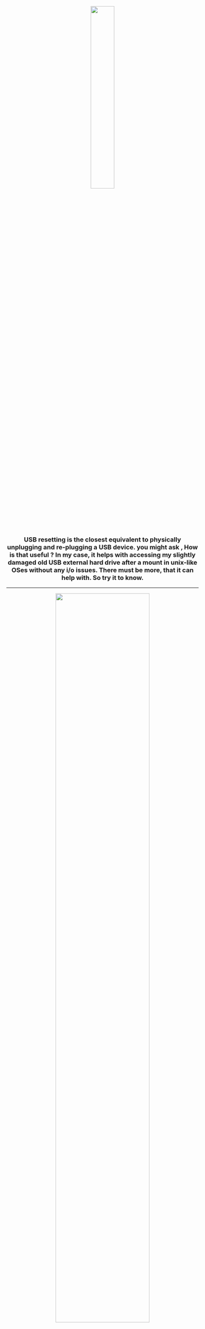 <p align='center'>
<img width='35%' src='https://usb-resetter.github.io/images/logo.png' />
</p>
<h3 align='center'>
USB resetting is the closest equivalent to physically unplugging and re-plugging a USB device. you might ask , How is that useful ? In my case, it helps with accessing my slightly damaged old USB external hard drive after a mount in unix-like OSes without any i/o issues. There must be more, that it can help with. So try it to know.
</h3>
<hr />
<p align='center'>
<img src='https://usb-resetter.github.io/images/template.png' width='70%' />
</p>

## Setup:
#### - From the source:
> `git clone https://github.com/mrf345/usb-resetter` <br />
> `cd usb-resetter` <br />
> `pip install -r requirements.txt` <br />
> `python run.py`

#### - With executable:
> - You can get an executable that's suitable to your OS from : <br />
> https://sourceforge.net/projects/usb-resetter/

## OS support:
#### - Windows:
> This tool is based on PyUsb, an open source python library that requires some extra USB drivers to allow us to interact with USB devices. One of those drives is libusb, there's an old but still working perfectly window version of it on : <br />
> https://sourceforge.net/projects/libusb-win32/files/libusb-win32-releases/1.2.6.0/libusb-win32-devel-filter-1.2.6.0.exe/download

#### - MacOS:
> Since MacOS is actually a unix-like OS, the bundled libusb driver seems to work perfectly. Only issue that might accrue here, is not knowing exactly which device you want to reset, due to the short descriptors and unintended vague categories. So you can make use of the command <mark> system_profiler SPUSBDataType</mark> in terminal to get the idvendor, idproduct. Which are used to identify the devices in usb-resetter.

#### - GNU/Linux:
> Has no issue in running the bundled libusb drive, and using <mark>lsusb</mark> command to get the exact idvendor and idproduct, in case you confused the device. Another thing, some might consider it an issue, is the need for <mark>sudo</mark> since interacting with USB devices requires a higher permissions.

## CLI:
> You can find a command-line version here: https://github.com/mrf345/usb-resetter-cli

<br />
<p align='center'>
<img src='https://usb-resetter.github.io/images/gui.gif' />
</p>
